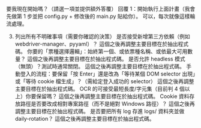 要我現在開始嗎？（請選一項並提供額外答覆）
回覆 1：開始執行上面計畫（我會先做第 1 步並把 config.py + 修改後的 main.py 貼給你）。
可以，每次就像這樣輪流處理。

3) 列出所有不明確事項（需要你確認的決策）
是否接受新增第三方依賴（例如 webdriver-manager、pyyaml）？
這個之後再調整主要目標在於抽出程式碼。
你要的「票種選擇邏輯」：始終第一個、或依票種名稱、或依最大可用數量？
這個之後再調整主要目標在於抽出程式碼。
是否允許 headless 模式（無頭）？測試時通常關閉。
這個之後再調整主要目標在於抽出程式碼。
手動登入的流程：要保留「按 Enter」還是改為「等待某個 DOM selector 出現」或「等待 cookie 檔生成」？（需給定登入成功的 selector）
這個之後再調整主要目標在於抽出程式碼。
OCR 的可接受最短長度/字元集（目前判 4 個以上）你要保留嗎？
這個之後再調整主要目標在於抽出程式碼。
Cookie 資料存放路徑是否要改成相對專案路徑（而不是絕對 Windows 路徑）？
這個之後再調整主要目標在於抽出程式碼。
是否要把所有 log 存進 logs/ 資料夾並做 daily-rotation？
這個之後再調整主要目標在於抽出程式碼。


